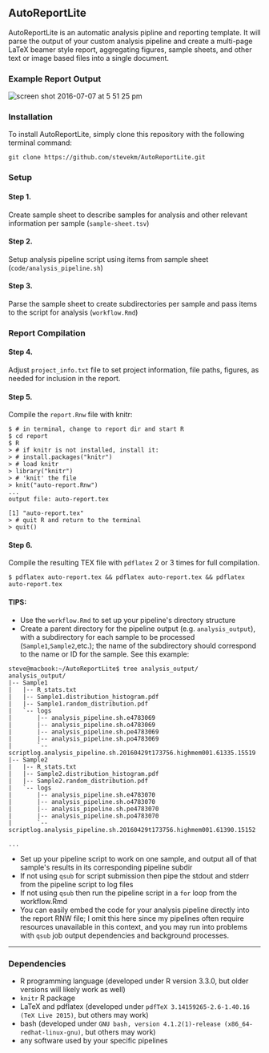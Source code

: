 ## AutoReportLite
AutoReportLite is an automatic analysis pipline and reporting template. It will parse the output of your custom analysis pipeline and create a multi-page LaTeX beamer style report, aggregating figures, sample sheets, and other text or image based files into a single document. 

### Example Report Output
![screen shot 2016-07-07 at 5 51 25 pm](https://cloud.githubusercontent.com/assets/10505524/16671142/c2320dca-446b-11e6-965b-ead64d37082c.png)

### Installation
To install AutoReportLite, simply clone this repository with the following terminal command:
```
git clone https://github.com/stevekm/AutoReportLite.git
```

### Setup

#### Step 1. 
Create sample sheet to describe samples for analysis and other relevant information per sample (`sample-sheet.tsv`)

#### Step 2.
Setup analysis pipeline script using items from sample sheet (`code/analysis_pipeline.sh`)

#### Step 3.
Parse the sample sheet to create subdirectories per sample and pass items to the script for analysis (`workflow.Rmd`)

### Report Compilation

#### Step 4.
Adjust `project_info.txt` file to set project information, file paths, figures, as needed for inclusion in the report. 

#### Step 5.
Compile the `report.Rnw` file with knitr:

```
$ # in terminal, change to report dir and start R
$ cd report
$ R
> # if knitr is not installed, install it:
> # install.packages("knitr")
> # load knitr
> library("knitr")
> # 'knit' the file
> knit("auto-report.Rnw")
...
output file: auto-report.tex

[1] "auto-report.tex"
> # quit R and return to the terminal
> quit()
```
#### Step 6.
Compile the resulting TEX file with `pdflatex` 2 or 3 times for full compilation.

```
$ pdflatex auto-report.tex && pdflatex auto-report.tex && pdflatex auto-report.tex
```



#### TIPS:
- Use the `workflow.Rmd` to set up your pipeline's directory structure
- Create a parent directory for the pipeline output (e.g. `analysis_output`), with a subdirectory for each sample to be processed (`Sample1`,`Sample2`,etc.); the name of the subdirectory should correspond to the name or ID for the sample. See this example:

```
steve@macbook:~/AutoReportLite$ tree analysis_output/
analysis_output/
|-- Sample1
|   |-- R_stats.txt
|   |-- Sample1.distribution_histogram.pdf
|   |-- Sample1.random_distribution.pdf
|   `-- logs
|       |-- analysis_pipeline.sh.e4783069
|       |-- analysis_pipeline.sh.o4783069
|       |-- analysis_pipeline.sh.pe4783069
|       |-- analysis_pipeline.sh.po4783069
|       `-- scriptlog.analysis_pipeline.sh.20160429t173756.highmem001.61335.15519
|-- Sample2
|   |-- R_stats.txt
|   |-- Sample2.distribution_histogram.pdf
|   |-- Sample2.random_distribution.pdf
|   `-- logs
|       |-- analysis_pipeline.sh.e4783070
|       |-- analysis_pipeline.sh.o4783070
|       |-- analysis_pipeline.sh.pe4783070
|       |-- analysis_pipeline.sh.po4783070
|       `-- scriptlog.analysis_pipeline.sh.20160429t173756.highmem001.61390.15152

...

```

- Set up your pipeline script to work on one sample, and output all of that sample's results in its corresponding pipeline subdir
- If not using `qsub` for script submission then pipe the stdout and stderr from the pipeline script to log files
- If not using `qsub` then run the pipeline script in a `for` loop from the workflow.Rmd
- You can easily embed the code for your analysis pipeline directly into the report RNW file; I omit this here since my pipelines often require resources unavailable in this context, and you may run into problems with `qsub` job output dependencies and background processes.


---
### Dependencies

- R programming language (developed under R version 3.3.0, but older versions will likely work as well)
- `knitr` R package
- LaTeX and pdflatex (developed under `pdfTeX 3.14159265-2.6-1.40.16 (TeX Live 2015)`, but others may work)
- bash (developed under `GNU bash, version 4.1.2(1)-release (x86_64-redhat-linux-gnu)`, but others may work)
- any software used by your specific pipelines
